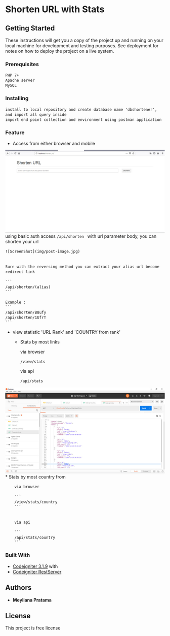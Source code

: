 # Shorten URL with Stats 



## Getting Started

These instructions will get you a copy of the project up and running on your local machine for development and testing purposes. See deployment for notes on how to deploy the project on a live system.

### Prerequisites

```
PHP 7+
Apache server
MySQL
```

### Installing

```
install to local repository and create database name 'dbshortener', and import all query inside
import end point collection and environment using postman application
```

### Feature

* Access from either browser and mobile
	
![ScreenShot](img/home.jpg)
	using basic auth access
	```
	/api/shorten 
	```
	with url parameter body, you can shorten your url

	![ScreenShot](img/post-image.jpg)


	Sure with the reversing method you can extract your alias url become redirect link
	
	```
	/api/shorten/(alias)
	```

	Example : 
	```
	/api/shorten/B8ufy
	/api/shorten/1UfrT
	```


* view statistic 'URL Rank' and 'COUNTRY from rank'
	
	* Stats by most links

		via browser

		``` 
		/view/stats
		```


		via api

		```
		/api/stats
		```

![ScreenShot](img/stats.jpg)
	* Stats by most country from

		via browser
		
		```
		/view/stats/country
		```


		via api
		
		```
		/api/stats/country
		```




### Built With

* [Codeigniter 3.1.9](https://www.codeigniter.com/) with
* [Codeigniter RestServer](https://packagist.org/packages/chriskacerguis/codeigniter-restserver)


## Authors

* **Meyliana Pratama**

## License

This project is free license